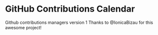 GitHub Contributions Calendar
================================

Github contributions managers version 1
Thanks to @IonicaBizau for this awesome project!

